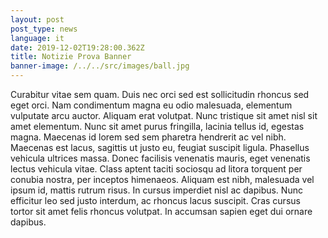 ```yaml
---
layout: post
post_type: news
language: it
date: 2019-12-02T19:28:00.362Z
title: Notizie Prova Banner
banner-image: /../../src/images/ball.jpg
---
```

Curabitur vitae sem quam. Duis nec orci sed est sollicitudin rhoncus sed eget orci. Nam condimentum magna eu odio malesuada, elementum vulputate arcu auctor. Aliquam erat volutpat. Nunc tristique sit amet nisl sit amet elementum. Nunc sit amet purus fringilla, lacinia tellus id, egestas magna. Maecenas id lorem sed sem pharetra hendrerit ac vel nibh. Maecenas est lacus, sagittis ut justo eu, feugiat suscipit ligula. Phasellus vehicula ultrices massa. Donec facilisis venenatis mauris, eget venenatis lectus vehicula vitae. Class aptent taciti sociosqu ad litora torquent per conubia nostra, per inceptos himenaeos. Aliquam est nibh, malesuada vel ipsum id, mattis rutrum risus. In cursus imperdiet nisl ac dapibus. Nunc efficitur leo sed justo interdum, ac rhoncus lacus suscipit. Cras cursus tortor sit amet felis rhoncus volutpat. In accumsan sapien eget dui ornare dapibus.
